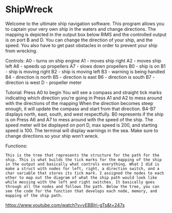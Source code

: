 # ShipWreck
Welcome to the ultimate ship navigation software. This program allows you to captain your very own ship in the waters     and change directions. The mapping is depicted in the output box below RIMS and the controlled output is on port B and D.     You can change the direction of your ship, and the speed. You also have to get past obstacles in order to prevent your     ship from wrecking.

Controls:
A0 - turns on ship engine
A1 - moves ship right
A2 - moves ship left
A6 - speeds up propellers
A7 - slows down propellers
B0 - ship is on
B1 - ship is moving right
B2 - ship is moving left
B3 - warning is being handled
B4 - direction is north
B5 - direction is east
B6 - direction is south
B7 - direction is west
D - propeller meter 

Tutorial:
Press A0 to begin
You will see a compass and straight tick marks indicating which direction you’re going in
Press A1 and A2 to mess around with the directions of the mapping
When the direction becomes steep enough, it will update the compass and start from that direction.
B4-B7 displays north, east, south, and west respectfully. 
B0 represents if the ship is on
Press A6 and A7 to mess around with the speed of the ship.
The speed meter will be displayed on port D, max speed is 200, and starting speed is 100.
The terminal will display warnings in the sea. Make sure to change directions so your ship won’t wreck.

Functions:

	This is the tree that represents the structure for the path for the ship. This is what builds the tick marks for the mapping of the ship in the output and basically what controls everything. What I did is make a struct with nodes for left, right, a direction switch, and a char variable that stores its tick mark. I assigned the nodes to each other to map out the diagram of what the ship path would look like while messing with the left and right switches. It basically goes through all the nodes and follows the path. Below the tree, you can see the code for the function that develops each node, memory, and mapping of the ship path. 

https://www.youtube.com/watch?v=vEBBIri-gTs&t=247s

